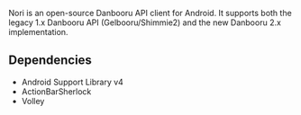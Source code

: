 Nori is an open-source Danbooru API client for Android. It supports both the legacy 1.x Danbooru API (Gelbooru/Shimmie2) and the new Danbooru 2.x implementation.

Dependencies
------------
* Android Support Library v4
* ActionBarSherlock
* Volley
